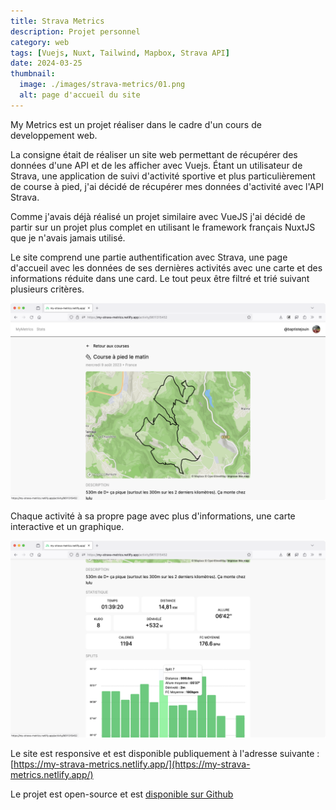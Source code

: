 ```yaml
---
title: Strava Metrics
description: Projet personnel
category: web
tags: [Vuejs, Nuxt, Tailwind, Mapbox, Strava API]
date: 2024-03-25
thumbnail:
  image: ./images/strava-metrics/01.png
  alt: page d'accueil du site
---
```


My Metrics est un projet réaliser dans le cadre d'un cours de developpement web.

La consigne était de réaliser un site web permettant de récupérer des données d'une API et de les afficher avec Vuejs. Étant un utilisateur de Strava, une application de suivi d'activité sportive et plus particulièrement de course à pied, j'ai décidé de récupérer mes données d'activité avec l'API Strava.

Comme j'avais déjà réalisé un projet similaire avec VueJS j'ai décidé de partir sur un projet plus complet en utilisant le framework français NuxtJS que je n'avais jamais utilisé.

Le site comprend une partie authentification avec Strava, une page d'accueil avec les données de ses dernières activités avec une carte et des informations réduite dans une card. Le tout peux être filtré et trié suivant plusieurs critères.

![Page site](./images/strava-metrics/02.png)

Chaque activité à sa propre page avec plus d'informations, une carte interactive et un graphique.

![Page site](./images/strava-metrics/03.png)

Le site est responsive et est disponible publiquement à l'adresse suivante : [https://my-strava-metrics.netlify.app/](https://my-strava-metrics.netlify.app/)

Le projet est open-source et est [disponible sur Github](https://github.com/baptistejouin/my-strava-metrics)
